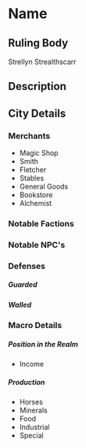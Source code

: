 # Name

## Ruling Body
Strellyn Strealthscarr
## Description

## City Details

### Merchants
- Magic Shop
- Smith
- Fletcher
- Stables
- General Goods
- Bookstore
- Alchemist

### Notable Factions

### Notable NPC's

### Defenses

##### Guarded

##### Walled

### Macro Details

##### Position in the Realm
- Income

##### Production
- Horses
- Minerals
- Food
- Industrial
- Special